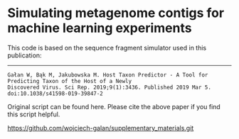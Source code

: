 # Simulating metagenome contigs for machine learning experiments 

 This code is based on the sequence fragment simulator used in this publication:
 
--------

    Gałan W, Bąk M, Jakubowska M. Host Taxon Predictor - A Tool for Predicting Taxon of the Host of a Newly
    Discovered Virus. Sci Rep. 2019;9(1):3436. Published 2019 Mar 5. doi:10.1038/s41598-019-39847-2


 Original script can be found here. Please cite the above paper if you find this script helpful.
 
 https://github.com/wojciech-galan/supplementary_materials.git
